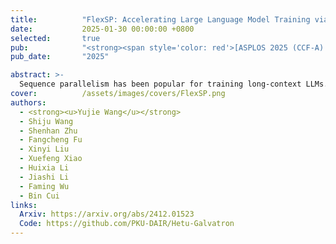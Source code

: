 ```yaml
---
title:          "FlexSP: Accelerating Large Language Model Training via Flexible Sequence Parallelism"
date:           2025-01-30 00:00:00 +0800
selected:       true
pub:            "<strong><span style='color: red'>[ASPLOS 2025 (CCF-A) | First Author]</span></strong> ACM International Conference on Architectural Support for Programming Languages and Operating Systems"
pub_date:       "2025"

abstract: >-
  Sequence parallelism has been popular for training long-context LLMs. Existing methods assume homogeneous sequence lengths and leverages a single, static strategy. However, real-world training corpora exhibit variability in sequence lengths, leading to workload heterogeneity. We show that current methods suffers from inefficiency, and propose a heterogeneity-adaptive sequence parallelism method, which captures the variability in sequence lengths and assigns the optimal combination of scattering strategies based on workload characteristics.
cover:          /assets/images/covers/FlexSP.png
authors:
  - <strong><u>Yujie Wang</u></strong>
  - Shiju Wang
  - Shenhan Zhu
  - Fangcheng Fu
  - Xinyi Liu
  - Xuefeng Xiao
  - Huixia Li
  - Jiashi Li
  - Faming Wu
  - Bin Cui
links:
  Arxiv: https://arxiv.org/abs/2412.01523
  Code: https://github.com/PKU-DAIR/Hetu-Galvatron
---
```

